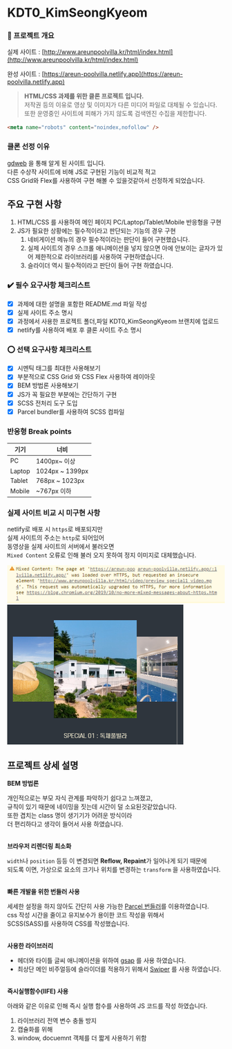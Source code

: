 # KDT0_KimSeongKyeom

### 🎯 프로젝트 개요

실제 사이트 : [http://www.areunpoolvilla.kr/html/index.html](http://www.areunpoolvilla.kr/html/index.html)

완성 사이트 : [https://areun-poolvilla.netlify.app](https://areun-poolvilla.netlify.app)

> **HTML/CSS 과제를 위한 클론 프로젝트 입니다.**  
> 저작권 등의 이유로 영상 및 이미지가 다른 미디어 파일로 대체될 수 있습니다.  
> 또한 운영중인 사이트에 피해가 가지 않도록 검색엔진 수집을 제한합니다.

```html
<meta name="robots" content="noindex,nofollow" />
```

### 클론 선정 이유

[gdweb](https://www.gdweb.co.kr/main/) 을 통해 알게 된 사이트 입니다.  
다른 수상작 사이트에 비해 JS로 구현된 기능이 비교적 적고  
CSS Grid와 Flex를 사용하여 구현 해볼 수 있을것같아서 선정하게 되었습니다.

## 주요 구현 사항

1. HTML/CSS 를 사용하여 메인 페이지 PC/Laptop/Tablet/Mobile 반응형을 구현
1. JS가 필요한 상황에는 필수적이라고 판단되는 기능의 경우 구현
   1. 네비게이션 메뉴의 경우 필수적이라는 판단이 들어 구현했습니다.
   1. 실제 사이트의 경우 스크롤 애니메이션을 넣지 않으면 아에 안보이는 글자가 있어 제한적으로 라이브러리를 사용하여 구현하였습니다.
   1. 슬라이더 역시 필수적이라고 판단이 들어 구현 하였습니다.

### ✔️ 필수 요구사항 체크리스트

- [x] 과제에 대한 설명을 포함한 README.md 파일 작성
- [x] 실제 사이트 주소 명시
- [x] 과정에서 사용한 프로젝트 폴더,파일 KDT0_KimSeongKyeom 브랜치에 업로드
- [x] netlify를 사용하여 배포 후 클론 사이트 주소 명시

### ⭕ 선택 요구사항 체크리스트

- [x] 시멘틱 태그를 최대한 사용해보기
- [x] 부분적으로 CSS Grid 와 CSS Flex 사용하여 레이아웃
- [x] BEM 방법론 사용해보기
- [x] JS가 꼭 필요한 부분에는 간단하기 구현
- [x] SCSS 전처리 도구 도입
- [x] Parcel bundler를 사용하여 SCSS 컴파일

### 반응형 Break points

| 기기   | 너비            |
| ------ | --------------- |
| PC     | 1400px~ 이상    |
| Laptop | 1024px ~ 1399px |
| Tablet | 768px ~ 1023px  |
| Mobile | ~767px 이하     |

### 실제 사이트 비교 시 미구현 사항

netlify로 배포 시 `https`로 배포되지만  
실제 사이트의 주소는 `http`로 되어있어  
동영상을 실제 사이트의 서버에서 불러오면  
`Mixed Content` 오류로 인해 불러 오지 못하여 정지 이미지로 대체했습니다.

![미구현 사항1](static/images/mixed_content_error.png)  
![미구현 사항2](static/images/mixed_content_video.png)

## 프로젝트 상세 설명

**BEM 방법론**

개인적으로는 부모 자식 관계를 파악하기 쉽다고 느껴졌고,  
규칙이 있기 때문에 네이밍을 짓는데 시간이 덜 소요된것같았습니다.  
또한 겹치는 class 명이 생기기가 어려운 방식이라  
더 편리하다고 생각이 들어서 사용 하였습니다.  
<br/>

**브라우저 리렌더링 최소화**

`width`나 `position` 등등 이 변경되면 **Reflow, Repaint**가 일어나게 되기 때문에  
되도록 이면, 가상으로 요소의 크기나 위치를 변경하는 `transform` 을 사용하였습니다.  
<br/>

**빠른 개발을 위한 번들러 사용**

세세한 설정을 하지 않아도 간단히 사용 가능한 [Parcel 번들러](https://parceljs.org/)를 이용하였습니다.  
css 작성 시간을 줄이고 유지보수가 용이한 코드 작성을 위해서  
SCSS(SASS)를 사용하여 CSS를 작성했습니다.  
<br/>

**사용한 라이브러리**

- 헤더와 타이틀 글씨 애니메이션을 위하여 [gsap](https://greensock.com/gsap/) 를 사용 하였습니다.
- 최상단 메인 비주얼등에 슬라이더를 적용하기 위해서 [Swiper](https://swiperjs.com/) 를 사용 하였습니다.
  <br/><br/>

**즉시실행함수(IIFE) 사용**

아래와 같은 이유로 인해 즉시 실행 함수를 사용하여 JS 코드를 작성 하였습니다.

1. 라이브러리 전역 변수 충돌 방지
1. 캡슐화를 위해
1. window, docuemnt 객체를 더 짧게 사용하기 위함

